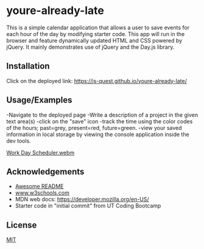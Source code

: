 # youre-already-late

This is a simple calendar application that allows a user to save events for each hour of the day by modifying starter code. This app will run in the browser and feature dynamically updated HTML and CSS powered by jQuery.  It mainly demonstrates use of jQuery and the Day.js library.


## Installation

Click on the deployed link: https://js-quest.github.io/youre-already-late/


## Usage/Examples

-Navigate to the deployed page
-Write a description of a project in the given text area(s)
-click on the "save" icon
-track the time using the color codes of the hours; past=grey, present=red, future=green.
-view your saved information in local storage by viewing the console application inside the dev tools.

[Work Day Scheduler.webm](https://user-images.githubusercontent.com/128349503/231600601-fe0304a4-0392-4b1d-b34a-4888d518008d.webm)


## Acknowledgements

 - [Awesome README](https://github.com/matiassingers/awesome-readme)
 - www.w3schools.com
 - MDN web docs: https://developer.mozilla.org/en-US/
 - Starter code in "initial commit" from UT Coding Bootcamp


## License

[MIT](https://choosealicense.com/licenses/mit/)
